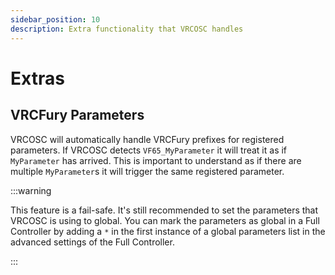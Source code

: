```yaml
---
sidebar_position: 10
description: Extra functionality that VRCOSC handles
---
```


# Extras

## VRCFury Parameters
VRCOSC will automatically handle VRCFury prefixes for registered parameters. If VRCOSC detects `VF65_MyParameter` it will treat it as if `MyParameter` has arrived. This is important to understand as if there are multiple `MyParameter`s it will trigger the same registered parameter.

:::warning

This feature is a fail-safe. It's still recommended to set the parameters that VRCOSC is using to global. You can mark the parameters as global in a Full Controller by adding a `*` in the first instance of a global parameters list in the advanced settings of the Full Controller.

:::